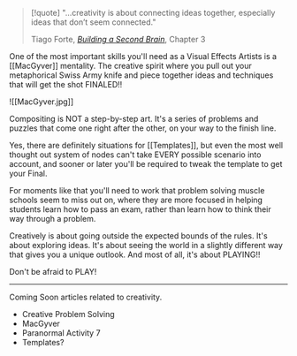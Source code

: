 
>[!quote]
>"...creativity is about connecting ideas together, especially ideas that don’t seem connected."
>
>Tiago Forte, [*Building a Second Brain*](https://www.buildingasecondbrain.com/book), Chapter 3
>

One of the most important skills you'll need as a Visual Effects Artists is a [[MacGyver]] mentality. The creative spirit where you pull out your metaphorical Swiss Army knife and piece together ideas and techniques that will get the shot FINALED!!

![[MacGyver.jpg]]

Compositing is NOT a step-by-step art. It's a series of problems and puzzles that come one right after the other, on your way to the finish line.

Yes, there are definitely situations for [[Templates]], but even the most well thought out system of nodes can't take EVERY possible scenario into account, and sooner or later you'll be required to tweak the template to get your Final.

For moments like that you'll need to work that problem solving muscle schools seem to miss out on, where they are more focused in helping students learn how to pass an exam, rather than learn how to think their way through a problem.

Creatively is about going outside the expected bounds of the rules. It's about exploring ideas. It's about seeing the world in a slightly different way that gives you a unique outlook. And most of all, it's about PLAYING!!

Don't be afraid to PLAY!

---

Coming Soon articles related to creativity.

- Creative Problem Solving
- MacGyver
- Paranormal Activity 7
- Templates?